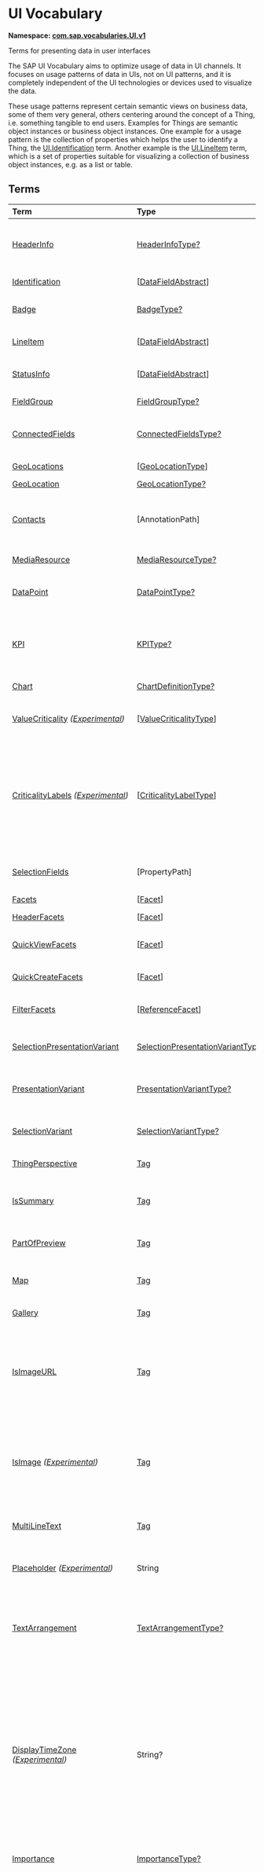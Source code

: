 # UI Vocabulary
**Namespace: [com.sap.vocabularies.UI.v1](UI.xml)**

Terms for presenting data in user interfaces

The SAP UI Vocabulary aims to optimize usage of data in UI channels.
It focuses on usage patterns of data in UIs, not on UI patterns, and it is completely independent of the
UI technologies or devices used to visualize the data.

These usage patterns represent certain semantic views on business data, some of them very general,
others centering around the concept of a Thing, i.e. something tangible to end users.
Examples for Things are semantic object instances or business object instances.
One example for a usage pattern is the collection of properties which helps the user to identify a Thing,
the [UI.Identification](#Identification) term.
Another example is the [UI.LineItem](#LineItem) term, which is a set of properties suitable for visualizing
a collection of business object instances, e.g. as a list or table.


## Terms

Term|Type|Description
:---|:---|:----------
[HeaderInfo](UI.xml#L58)|[HeaderInfoType?](#HeaderInfoType)|<a name="HeaderInfo"></a>Information for the header area of an entity representation. HeaderInfo is mandatory for main entity types of the model
[Identification](UI.xml#L105)|\[[DataFieldAbstract](#DataFieldAbstract)\]|<a name="Identification"></a>Collection of fields identifying the object
[Badge](UI.xml#L110)|[BadgeType?](#BadgeType)|<a name="Badge"></a>Information usually displayed in the form of a business card
[LineItem](UI.xml#L137)|\[[DataFieldAbstract](#DataFieldAbstract)\]|<a name="LineItem"></a>Collection of data fields for representation in a table or list
[StatusInfo](UI.xml#L142)|\[[DataFieldAbstract](#DataFieldAbstract)\]|<a name="StatusInfo"></a>Collection of data fields describing the status of an entity
[FieldGroup](UI.xml#L147)|[FieldGroupType?](#FieldGroupType)|<a name="FieldGroup"></a>Group of fields with an optional label
[ConnectedFields](UI.xml#L161)|[ConnectedFieldsType?](#ConnectedFieldsType)|<a name="ConnectedFields"></a>Group of semantically connected fields with a representation template and an optional label ([Example](UI.xml#L163))
[GeoLocations](UI.xml#L226)|\[[GeoLocationType](#GeoLocationType)\]|<a name="GeoLocations"></a>Collection of geographic locations
[GeoLocation](UI.xml#L230)|[GeoLocationType?](#GeoLocationType)|<a name="GeoLocation"></a>Geographic location
[Contacts](UI.xml#L250)|\[AnnotationPath\]|<a name="Contacts"></a>Collection of contacts<p>Each collection item MUST reference an annotation of a Communication.Contact</p>
[MediaResource](UI.xml#L261)|[MediaResourceType?](#MediaResourceType)|<a name="MediaResource"></a>Properties that describe a media resource
[DataPoint](UI.xml#L315)|[DataPointType?](#DataPointType)|<a name="DataPoint"></a>Visualization of a single point of data, typically a number; may also be textual, e.g. a status value
[KPI](UI.xml#L623)|[KPIType?](#KPIType)|<a name="KPI"></a>A Key Performance Indicator (KPI) bundles a SelectionVariant and a DataPoint, and provides details for progressive disclosure
[Chart](UI.xml#L669)|[ChartDefinitionType?](#ChartDefinitionType)|<a name="Chart"></a>Visualization of multiple data points
[ValueCriticality](UI.xml#L863) *([Experimental](Common.md#Experimental))*|\[[ValueCriticalityType](#ValueCriticalityType)\]|<a name="ValueCriticality"></a>Assign criticalities to primitive values. This information can be used for semantic coloring.
[CriticalityLabels](UI.xml#L876) *([Experimental](Common.md#Experimental))*|\[[CriticalityLabelType](#CriticalityLabelType)\]|<a name="CriticalityLabels"></a>Assign labels to criticalities. This information can be used for semantic coloring. When applied to a property, a label for a criticality must be provided, if more than one value of the annotated property has been assigned to the same criticality. There must be no more than one label per criticality.
[SelectionFields](UI.xml#L897)|\[PropertyPath\]|<a name="SelectionFields"></a>Properties that might be relevant for filtering a collection of entities of this type
[Facets](UI.xml#L905)|\[[Facet](#Facet)\]|<a name="Facets"></a>Collection of facets
[HeaderFacets](UI.xml#L909)|\[[Facet](#Facet)\]|<a name="HeaderFacets"></a>Facets for additional object header information
[QuickViewFacets](UI.xml#L913)|\[[Facet](#Facet)\]|<a name="QuickViewFacets"></a>Facets that may be used for a quick overview of the object
[QuickCreateFacets](UI.xml#L917)|\[[Facet](#Facet)\]|<a name="QuickCreateFacets"></a>Facets that may be used for a (quick) create of the object
[FilterFacets](UI.xml#L921)|\[[ReferenceFacet](#ReferenceFacet)\]|<a name="FilterFacets"></a>Facets that reference UI.FieldGroup annotations to group filterable fields
[SelectionPresentationVariant](UI.xml#L982)|[SelectionPresentationVariantType?](#SelectionPresentationVariantType)|<a name="SelectionPresentationVariant"></a>A SelectionPresentationVariant bundles a Selection Variant and a Presentation Variant
[PresentationVariant](UI.xml#L1006)|[PresentationVariantType?](#PresentationVariantType)|<a name="PresentationVariant"></a>Defines how the result of a queried collection of entities is shaped and how this result is displayed
[SelectionVariant](UI.xml#L1085)|[SelectionVariantType?](#SelectionVariantType)|<a name="SelectionVariant"></a>A SelectionVariant denotes a combination of parameters and filters to query the annotated entity set
[ThingPerspective](UI.xml#L1217)|[Tag](https://github.com/oasis-tcs/odata-vocabularies/blob/master/vocabularies/Org.OData.Core.V1.md#Tag)|<a name="ThingPerspective"></a>The annotated term is a Thing Perspective
[IsSummary](UI.xml#L1220)|[Tag](https://github.com/oasis-tcs/odata-vocabularies/blob/master/vocabularies/Org.OData.Core.V1.md#Tag)|<a name="IsSummary"></a>This Facet and all included Facets are the summary of the thing. At most one Facet of a thing can be tagged with this term
[PartOfPreview](UI.xml#L1224)|[Tag](https://github.com/oasis-tcs/odata-vocabularies/blob/master/vocabularies/Org.OData.Core.V1.md#Tag)|<a name="PartOfPreview"></a>This Facet and all included Facets are part of the Thing preview
[Map](UI.xml#L1228)|[Tag](https://github.com/oasis-tcs/odata-vocabularies/blob/master/vocabularies/Org.OData.Core.V1.md#Tag)|<a name="Map"></a>Target MUST reference a UI.GeoLocation, Communication.Address or a collection of these
[Gallery](UI.xml#L1232)|[Tag](https://github.com/oasis-tcs/odata-vocabularies/blob/master/vocabularies/Org.OData.Core.V1.md#Tag)|<a name="Gallery"></a>Target MUST reference a UI.MediaResource
[IsImageURL](UI.xml#L1237)|[Tag](https://github.com/oasis-tcs/odata-vocabularies/blob/master/vocabularies/Org.OData.Core.V1.md#Tag)|<a name="IsImageURL"></a>Properties and terms annotated with this term MUST contain a valid URL referencing an resource with a MIME type image<p>Can be annotated with:<ul><li>[IsNaturalPerson](Common.md#IsNaturalPerson)</li></ul></p>
[IsImage](UI.xml#L1247) *([Experimental](Common.md#Experimental))*|[Tag](https://github.com/oasis-tcs/odata-vocabularies/blob/master/vocabularies/Org.OData.Core.V1.md#Tag)|<a name="IsImage"></a>Properties annotated with this term MUST be a stream property annotated with a MIME type image<p>Can be annotated with:<ul><li>[IsNaturalPerson](Common.md#IsNaturalPerson)</li></ul></p>
[MultiLineText](UI.xml#L1258)|[Tag](https://github.com/oasis-tcs/odata-vocabularies/blob/master/vocabularies/Org.OData.Core.V1.md#Tag)|<a name="MultiLineText"></a>Properties annotated with this annotation should be rendered as multi-line text (e.g. text area)
[Placeholder](UI.xml#L1263) *([Experimental](Common.md#Experimental))*|String|<a name="Placeholder"></a>A short, human-readable text that gives a hint or an example to help the user with data entry
[TextArrangement](UI.xml#L1269)|[TextArrangementType?](#TextArrangementType)|<a name="TextArrangement"></a>Describes the arrangement of a code or ID value and its text<p>If used for a single property the Common.Text annotation is annotated</p>
[DisplayTimeZone](UI.xml#L1288) *([Experimental](Common.md#Experimental))*|String?|<a name="DisplayTimeZone"></a>Display the annotated timestamp field in this time zone<p>The display time zone is represented as an offset ±hh:mm and can be a path expression. If a path expression is used to reference a field containing the numeric offset, this offset field can in turn be annotated with `Common.Text` pointing to a third field containing a textual description of the display time zone.</p>
[Importance](UI.xml#L1301)|[ImportanceType?](#ImportanceType)|<a name="Importance"></a>Expresses the importance of e.g. a DataField or an annotation
[Hidden](UI.xml#L1316)|[Tag](https://github.com/oasis-tcs/odata-vocabularies/blob/master/vocabularies/Org.OData.Core.V1.md#Tag)|<a name="Hidden"></a>Properties or facets (see UI.Facet) annotated with this term will not be rendered if the annotation evaluates to true.<p>Hidden properties usually carry technical information that is used for application control and is of no direct interest to end users. The annotation value may be an expression to dynamically hide or render the annotated feature. If a navigation property is annotated with `Hidden` true, all subsequent parts are hidden - independent of their own potential `Hidden` annotations.</p>
[CreateHidden](UI.xml#L1324)|[Tag](https://github.com/oasis-tcs/odata-vocabularies/blob/master/vocabularies/Org.OData.Core.V1.md#Tag)|<a name="CreateHidden"></a>EntitySets annotated with this term can control the visibility of the Create operation dynamically<p>The annotation value should be a path to another property from a related entity.</p>
[UpdateHidden](UI.xml#L1329)|[Tag](https://github.com/oasis-tcs/odata-vocabularies/blob/master/vocabularies/Org.OData.Core.V1.md#Tag)|<a name="UpdateHidden"></a>EntitySets annotated with this term can control the visibility of the Edit/Save operation dynamically<p>The annotation value should be a path to another property from the same or a related entity.</p>
[DeleteHidden](UI.xml#L1334)|[Tag](https://github.com/oasis-tcs/odata-vocabularies/blob/master/vocabularies/Org.OData.Core.V1.md#Tag)|<a name="DeleteHidden"></a>EntitySets annotated with this term can control the visibility of the Delete operation dynamically<p>The annotation value should be a path to another property from the same or a related entity.</p>
[HiddenFilter](UI.xml#L1339)|[Tag](https://github.com/oasis-tcs/odata-vocabularies/blob/master/vocabularies/Org.OData.Core.V1.md#Tag)|<a name="HiddenFilter"></a>Properties annotated with this term will not be rendered as filter criteria if the annotation evaluates to true.<p>Properties annotated with `HiddenFilter` are intended as parts of a `$filter` expression that cannot be directly influenced by end users. The properties will be rendered in all other places, e.g. table columns or form fields. This is in contrast to properties annotated with [Hidden](#Hidden) that are not rendered at all. If a navigation property is annotated with `HiddenFilter` true, all subsequent parts are hidden in filter - independent of their own potential `HiddenFilter` annotations.</p>
[DataFieldDefault](UI.xml#L1348)|[DataFieldAbstract?](#DataFieldAbstract)|<a name="DataFieldDefault"></a>Default representation of a property as a datafield, e.g. when the property is added as a table column or form field via personalization<p>Only concrete subtypes of [DataFieldAbstract](#DataFieldAbstract) can be used for a DataFieldDefault. For type [DataField](#DataField) and its subtypes the annotation target SHOULD be the same property that is referenced via a path expression in the `Value` of the datafield.</p>
[Criticality](UI.xml#L1524)|[CriticalityType?](#CriticalityType)|<a name="Criticality"></a>Service-calculated criticality, alternative to UI.CriticalityCalculation
[CriticalityCalculation](UI.xml#L1528)|[CriticalityCalculationType?](#CriticalityCalculationType)|<a name="CriticalityCalculation"></a>Parameters for client-calculated criticality, alternative to UI.Criticality
[Emphasized](UI.xml#L1532) *([Experimental](Common.md#Experimental))*|[Tag](https://github.com/oasis-tcs/odata-vocabularies/blob/master/vocabularies/Org.OData.Core.V1.md#Tag)|<a name="Emphasized"></a>Highlight something that is of special interest<p>The usage of a property or operation should be highlighted as it's of special interest for the end user</p>
[OrderBy](UI.xml#L1538) *([Experimental](Common.md#Experimental))*|PropertyPath?|<a name="OrderBy"></a>Sort by the referenced property instead of by the annotated property<p>Example: annotated property `SizeCode` has string values XS, S, M, L, XL, referenced property SizeOrder has numeric values -2, -1, 0, 1, 2. Numeric ordering by SizeOrder will be more understandable than lexicographic ordering by SizeCode.</p>
[ParameterDefaultValue](UI.xml#L1544) *([Experimental](Common.md#Experimental))*|PrimitiveType?|<a name="ParameterDefaultValue"></a>Define default values for action parameters<p>For unbound actions the default value can either be a constant expression, or a dynamic expression using absolute paths, e.g. singletons or function import results. Whereas for bound actions the bound entity and its properties and associated properties can be used as default values</p>
[RecommendationState](UI.xml#L1551)|[RecommendationStateType?](#RecommendationStateType)|<a name="RecommendationState"></a>Indicates whether a field contains or has a recommended value<p>Intelligent systems can help users by recommending input the user may "prefer".</p>
[RecommendationList](UI.xml#L1581)|[RecommendationListType?](#RecommendationListType)|<a name="RecommendationList"></a>Specifies how to get a list of recommended values for a property or parameter<p>Intelligent systems can help users by recommending input the user may "prefer".</p>
[ExcludeFromNavigationContext](UI.xml#L1613)|[Tag](https://github.com/oasis-tcs/odata-vocabularies/blob/master/vocabularies/Org.OData.Core.V1.md#Tag)|<a name="ExcludeFromNavigationContext"></a>The contents of this property must not be propagated to the app-to-app navigation context

## <a name="HeaderInfoType"></a>[HeaderInfoType](UI.xml#L62)


Property|Type|Description
:-------|:---|:----------
[TypeName](UI.xml#L63)|String|Name of the main entity type
[TypeNamePlural](UI.xml#L67)|String|Plural form of the name of the main entity type
[Title](UI.xml#L71)|[DataFieldAbstract?](#DataFieldAbstract)|Title, e.g. for overview pages<p>This can be a [DataField](#DataField) and any of its children, or a [DataFieldForAnnotation](#DataFieldForAnnotation) targeting [ConnectedFields](#ConnectedFields).</p>
[Description](UI.xml#L81)|[DataFieldAbstract?](#DataFieldAbstract)|Description, e.g. for overview pages<p>This can be a [DataField](#DataField) and any of its children, or a [DataFieldForAnnotation](#DataFieldForAnnotation) targeting [ConnectedFields](#ConnectedFields).</p>
[ImageUrl](UI.xml#L91)|URL?|Image URL for an instance of the entity type. If the property ImageUrl has a valid value, it can be used for the visualization of the instance. If it is not available or not valid the property TypeImageUrl can be used instead.
[TypeImageUrl](UI.xml#L95)|URL?|Image URL for the entity type
[Initials](UI.xml#L99) *([Experimental](Common.md#Experimental))*|String?|Latin letters to be used in case no ImageUrl or TypeImageUrl is present

## <a name="BadgeType"></a>[BadgeType](UI.xml#L114)


Property|Type|Description
:-------|:---|:----------
[HeadLine](UI.xml#L115)|[DataField](#DataField)|Headline
[Title](UI.xml#L118)|[DataField](#DataField)|Title
[ImageUrl](UI.xml#L121)|URL?|Image URL for an instance of the entity type. If the property ImageUrl has a valid value, it can be used for the visualization of the instance. If it is not available or not valid the property TypeImageUrl can be used instead.
[TypeImageUrl](UI.xml#L125)|URL?|Image URL for the entity type
[MainInfo](UI.xml#L129)|[DataField?](#DataField)|Main information on the business card
[SecondaryInfo](UI.xml#L132)|[DataField?](#DataField)|Additional information on the business card

## <a name="FieldGroupType"></a>[FieldGroupType](UI.xml#L151)


Property|Type|Description
:-------|:---|:----------
[Label](UI.xml#L152)|String?|Label for the field group
[Data](UI.xml#L156)|\[[DataFieldAbstract](#DataFieldAbstract)\]|Collection of data fields

## <a name="ConnectedFieldsType"></a>[ConnectedFieldsType](UI.xml#L188)
Group of semantically connected fields with a representation template and an optional label

Property|Type|Description
:-------|:---|:----------
[Label](UI.xml#L190)|String?|Label for the connected fields
[Template](UI.xml#L194)|String|Template for representing the connected fields<p>Template variables are identifiers enclosed in curly braces, e.g. `{MaterialName} - {MaterialClassName}`. The `Data` collection assigns values to the template variables.</p>
[Data](UI.xml#L199)|[Dictionary](https://github.com/oasis-tcs/odata-vocabularies/blob/master/vocabularies/Org.OData.Core.V1.md#Dictionary)|Dictionary of template variables<p>Each template variable used in `Template` must be assigned a value here. The value must be of type [DataFieldAbstract](#DataFieldAbstract)</p>

## <a name="GeoLocationType"></a>[GeoLocationType](UI.xml#L234)
Properties that define a geographic location

Property|Type|Description
:-------|:---|:----------
[Latitude](UI.xml#L236)|Double?|Geographic latitude
[Longitude](UI.xml#L239)|Double?|Geographic longitude
[Location](UI.xml#L242)|GeographyPoint?|A point in a round-earth coordinate system
[Address](UI.xml#L245)|[AddressType?](Communication.md#AddressType)|vCard-style address

## <a name="MediaResourceType"></a>[MediaResourceType](UI.xml#L265)


Property|Type|Description
:-------|:---|:----------
[Url](UI.xml#L266)|URL|URL of media resource
[ContentType](UI.xml#L270)|MediaType?|Content type, such as application/pdf, video/x-flv, image/jpeg
[ByteSize](UI.xml#L274)|Int64?|Resource size in bytes
[ChangedAt](UI.xml#L277)|DateTimeOffset?|Date of last change
[Thumbnail](UI.xml#L280)|[ImageType?](#ImageType)|Thumbnail image
[Title](UI.xml#L283)|[DataField](#DataField)|Resource title
[Description](UI.xml#L286)|[DataField?](#DataField)|Resource description

## <a name="ImageType"></a>[ImageType](UI.xml#L290)


Property|Type|Description
:-------|:---|:----------
[Url](UI.xml#L291)|URL|URL of image
[Width](UI.xml#L295)|String?|Width of image
[Height](UI.xml#L298)|String?|Height of image

## <a name="DataPointType"></a>[DataPointType](UI.xml#L319)


Property|Type|Description
:-------|:---|:----------
[Title](UI.xml#L320)|String?|Title of the data point
[Description](UI.xml#L324)|String?|Short description
[LongDescription](UI.xml#L328)|String?|Full description
[Value](UI.xml#L332)|PrimitiveType|Numeric value<p>The value is typically provided via a `Path` construct. The path MUST lead to a direct property of the same entity type or a property of a complex property (recursively) of that entity type, navigation segments are not allowed.<br/>It could be annotated with either `UoM.ISOCurrency` or `UoM.Unit`. Percentage values are annotated with `UoM.Unit = '%'`. A renderer should take an optional [Common.Text](Common.md#Text) annotation into consideration.</p>
[TargetValue](UI.xml#L344)|PrimitiveType?|Target value
[ForecastValue](UI.xml#L347)|PrimitiveType?|Forecast value
[MinimumValue](UI.xml#L350)|Decimal?|Minimum value (for output rendering)
[MaximumValue](UI.xml#L353)|Decimal?|Maximum value (for output rendering)
[ValueFormat](UI.xml#L356)|[NumberFormat?](#NumberFormat)|Number format
[Visualization](UI.xml#L359)|[VisualizationType?](#VisualizationType)|Preferred visualization
[SampleSize](UI.xml#L362)|PrimitiveType?|Sample size used for the determination of the data point; should contain just integer value as Edm.Byte, Edm.SByte, Edm.Intxx, and Edm.Decimal with scale 0.
[ReferencePeriod](UI.xml#L369)|[ReferencePeriod?](#ReferencePeriod)|Reference period
[Criticality](UI.xml#L372)|[CriticalityType?](#CriticalityType)|Service-calculated criticality, alternative to CriticalityCalculation
[CriticalityLabels](UI.xml#L375)|AnnotationPath?|Custom labels for the criticality legend. Annotation path MUST end in UI.CriticalityLabels
[CriticalityRepresentation](UI.xml#L383) *([Experimental](Common.md#Experimental))*|[CriticalityRepresentationType?](#CriticalityRepresentationType)|Decides if criticality is visualized in addition by means of an icon
[CriticalityCalculation](UI.xml#L387)|[CriticalityCalculationType?](#CriticalityCalculationType)|Parameters for client-calculated criticality, alternative to Criticality
[Trend](UI.xml#L390)|[TrendType?](#TrendType)|Service-calculated trend, alternative to TrendCalculation
[TrendCalculation](UI.xml#L393)|[TrendCalculationType?](#TrendCalculationType)|Parameters for client-calculated trend, alternative to Trend
[Responsible](UI.xml#L396)|[ContactType?](Communication.md#ContactType)|Contact person

## <a name="NumberFormat"></a>[NumberFormat](UI.xml#L401)
Describes how to visualise a number

Property|Type|Description
:-------|:---|:----------
[ScaleFactor](UI.xml#L403)|Decimal?|Display value in *ScaleFactor* units, e.g. 1000 for k (kilo), 1e6 for M (Mega)
[NumberOfFractionalDigits](UI.xml#L406)|Byte?|Number of fractional digits of the scaled value to be visualized

## <a name="VisualizationType"></a>[VisualizationType](UI.xml#L411)


Member|Value|Description
:-----|----:|:----------
[Number](UI.xml#L412)|0|Visualize as a number
[BulletChart](UI.xml#L415)|1|Visualize as bullet chart - requires TargetValue
[Progress](UI.xml#L418)|2|Visualize as progress indicator - requires TargetValue
[Rating](UI.xml#L421)|3|Visualize as partially or completely filled stars/hearts/... - requires TargetValue
[Donut](UI.xml#L424)|4|Visualize as donut, optionally with missing segment - requires TargetValue
[DeltaBulletChart](UI.xml#L427)|5|Visualize as delta bullet chart - requires TargetValue

## <a name="ReferencePeriod"></a>[ReferencePeriod](UI.xml#L432)
Reference period

Property|Type|Description
:-------|:---|:----------
[Description](UI.xml#L434)|String?|Short description of the reference period
[Start](UI.xml#L438)|DateTimeOffset?|Start of the reference period
[End](UI.xml#L441)|DateTimeOffset?|End of the reference period

## <a name="CriticalityType"></a>[CriticalityType](UI.xml#L446)
Criticality of a value or status, represented e.g. via semantic colors (https://experience.sap.com/fiori-design-web/foundation/colors/#semantic-colors)

Member|Value|Description
:-----|----:|:----------
[VeryNegative](UI.xml#L448) *([Experimental](Common.md#Experimental))*|-1|Very negative / dark-red status - risk - out of stock - late
[Neutral](UI.xml#L452)|0|Neutral / grey status - inactive - open - in progress
[Negative](UI.xml#L455)|1|Negative / red status - attention - overload - alert
[Critical](UI.xml#L458)|2|Critical / orange status - warning
[Positive](UI.xml#L461)|3|Positive / green status - completed - available - on track - acceptable
[VeryPositive](UI.xml#L464) *([Experimental](Common.md#Experimental))*|4|Very positive - above max stock - excess
[Information](UI.xml#L468) *([Experimental](Common.md#Experimental))*|5|Information - noticable - informative

## <a name="CriticalityCalculationType"></a>[CriticalityCalculationType](UI.xml#L474): [CriticalityThresholdsType](#CriticalityThresholdsType)
Describes how to calculate the criticality of a value depending on the improvement direction


The calculation is done by comparing a value to the threshold values relevant for the specified improvement direction.

The value to be compared is
  - Value - if ReferenceValue is not specified
  - Value sub ReferenceValue – if ReferenceValue is specified and IsRelativeDifference is not specified or specified as false
  - (Value sub ReferenceValue) divBy ReferenceValue – if ReferenceValue is specified and IsRelativeDifference is specified as true

For improvement direction `Target`, the criticality is calculated using both low and high threshold values. It will be
  - Positive if the value is greater than or equal to AcceptanceRangeLowValue and lower than or equal to AcceptanceRangeHighValue
  - Neutral if the value is greater than or equal to ToleranceRangeLowValue and lower than AcceptanceRangeLowValue OR greater than AcceptanceRangeHighValue and lower than or equal to ToleranceRangeHighValue
  - Critical if the value is greater than or equal to DeviationRangeLowValue and lower than ToleranceRangeLowValue OR greater than ToleranceRangeHighValue  and lower than or equal to DeviationRangeHighValue
  - Negative if the value is lower than DeviationRangeLowValue or greater than DeviationRangeHighValue

For improvement direction `Minimize`, the criticality is calculated using the high threshold values. It is
  - Positive if the value is lower than or equal to AcceptanceRangeHighValue
  - Neutral if the value is  greater than AcceptanceRangeHighValue and lower than or equal to ToleranceRangeHighValue
  - Critical if the value is greater than ToleranceRangeHighValue and lower than or equal to DeviationRangeHighValue
  - Negative if the value is greater than DeviationRangeHighValue

For improvement direction `Maximize`, the criticality is calculated using the low threshold values. It is
  - Positive if the value is greater than or equal to AcceptanceRangeLowValue
  - Neutral if the value is less than AcceptanceRangeLowValue and greater than or equal to ToleranceRangeLowValue
  - Critical if the value is lower than ToleranceRangeLowValue and greater than or equal to DeviationRangeLowValue
  - Negative if the value is lower than DeviationRangeLowValue

Thresholds are optional. For unassigned values, defaults are determined in this order:
  - For DeviationRange, an omitted LowValue translates into the smallest possible number (-INF), an omitted HighValue translates into the largest possible number (+INF)
  - For ToleranceRange, an omitted LowValue will be initialized with DeviationRangeLowValue, an omitted HighValue will be initialized with DeviationRangeHighValue
  - For AcceptanceRange, an omitted LowValue will be initialized with ToleranceRangeLowValue, an omitted HighValue will be initialized with ToleranceRangeHighValue
          

Property|Type|Description
:-------|:---|:----------
[*AcceptanceRangeLowValue*](UI.xml#L529)|PrimitiveType?|Lowest value that is considered positive
[*AcceptanceRangeHighValue*](UI.xml#L532)|PrimitiveType?|Highest value that is considered positive
[*ToleranceRangeLowValue*](UI.xml#L535)|PrimitiveType?|Lowest value that is considered neutral
[*ToleranceRangeHighValue*](UI.xml#L538)|PrimitiveType?|Highest value that is considered neutral
[*DeviationRangeLowValue*](UI.xml#L541)|PrimitiveType?|Lowest value that is considered critical
[*DeviationRangeHighValue*](UI.xml#L544)|PrimitiveType?|Highest value that is considered critical
[ReferenceValue](UI.xml#L509) *([Experimental](Common.md#Experimental))*|PrimitiveType?|Reference value for the calculation, e.g. number of sales for the last year
[IsRelativeDifference](UI.xml#L513) *([Experimental](Common.md#Experimental))*|Boolean|Calculate with a relative difference
[ImprovementDirection](UI.xml#L517)|[ImprovementDirectionType](#ImprovementDirectionType)|Describes in which direction the value improves
[ConstantThresholds](UI.xml#L520) *([Experimental](Common.md#Experimental))*|\[[LevelThresholdsType](#LevelThresholdsType)\]|List of thresholds depending on the aggregation level as a set of constant values<p>Constant thresholds shall only be used in order to refine constant values given for the data point overall (aggregation level with empty collection of property paths), but not if the thresholds are based on other measure elements.</p>

## <a name="CriticalityThresholdsType"></a>[CriticalityThresholdsType](UI.xml#L527)
Thresholds for calculating the criticality of a value

**Derived Types:**
- [CriticalityCalculationType](#CriticalityCalculationType)
- [LevelThresholdsType](#LevelThresholdsType)

Property|Type|Description
:-------|:---|:----------
[AcceptanceRangeLowValue](UI.xml#L529)|PrimitiveType?|Lowest value that is considered positive
[AcceptanceRangeHighValue](UI.xml#L532)|PrimitiveType?|Highest value that is considered positive
[ToleranceRangeLowValue](UI.xml#L535)|PrimitiveType?|Lowest value that is considered neutral
[ToleranceRangeHighValue](UI.xml#L538)|PrimitiveType?|Highest value that is considered neutral
[DeviationRangeLowValue](UI.xml#L541)|PrimitiveType?|Lowest value that is considered critical
[DeviationRangeHighValue](UI.xml#L544)|PrimitiveType?|Highest value that is considered critical

## <a name="ImprovementDirectionType"></a>[ImprovementDirectionType](UI.xml#L549)
Describes which direction of a value change is seen as an improvement

Member|Value|Description
:-----|----:|:----------
[Minimize](UI.xml#L551)|1|Lower is better
[Target](UI.xml#L554)|2|Closer to the target is better
[Maximize](UI.xml#L557)|3|Higher is better

## <a name="LevelThresholdsType"></a>[LevelThresholdsType](UI.xml#L562): [CriticalityThresholdsType](#CriticalityThresholdsType) *([Experimental](Common.md#Experimental))*
Thresholds for an aggregation level

Property|Type|Description
:-------|:---|:----------
[*AcceptanceRangeLowValue*](UI.xml#L529)|PrimitiveType?|Lowest value that is considered positive
[*AcceptanceRangeHighValue*](UI.xml#L532)|PrimitiveType?|Highest value that is considered positive
[*ToleranceRangeLowValue*](UI.xml#L535)|PrimitiveType?|Lowest value that is considered neutral
[*ToleranceRangeHighValue*](UI.xml#L538)|PrimitiveType?|Highest value that is considered neutral
[*DeviationRangeLowValue*](UI.xml#L541)|PrimitiveType?|Lowest value that is considered critical
[*DeviationRangeHighValue*](UI.xml#L544)|PrimitiveType?|Highest value that is considered critical
[AggregationLevel](UI.xml#L565)|\[PropertyPath\]|An unordered tuple of dimensions, i.e. properties which are intended to be used for grouping in aggregating requests. In analytical UIs, e.g. an analytical chart, the aggregation level typically corresponds to the visible dimensions.

## <a name="TrendType"></a>[TrendType](UI.xml#L570)
The trend of a value

Member|Value|Description
:-----|----:|:----------
[StrongUp](UI.xml#L572)|1|Value grows strongly
[Up](UI.xml#L575)|2|Value grows
[Sideways](UI.xml#L578)|3|Value does not significantly grow or shrink
[Down](UI.xml#L581)|4|Value shrinks
[StrongDown](UI.xml#L584)|5|Value shrinks strongly

## <a name="TrendCalculationType"></a>[TrendCalculationType](UI.xml#L589)
Describes how to calculate the trend of a value


By default, the calculation is done by comparing the difference between Value and ReferenceValue to the threshold values.
If IsRelativeDifference is set, the difference of Value and ReferenceValue is divided by ReferenceValue and the relative difference is compared.

The trend is
  - StrongUp if the difference is greater than or equal to StrongUpDifference
  - Up if the difference is less than StrongUpDifference and greater than or equal to UpDifference
  - Sideways if the difference  is less than UpDifference and greater than DownDifference
  - Down if the difference is greater than StrongDownDifference and lower than or equal to DownDifference
  - StrongDown if the difference is lower than or equal to StrongDownDifference

Property|Type|Description
:-------|:---|:----------
[ReferenceValue](UI.xml#L603)|PrimitiveType|Reference value for the calculation, e.g. number of sales for the last year
[IsRelativeDifference](UI.xml#L606)|Boolean|Calculate with a relative difference
[UpDifference](UI.xml#L609)|Decimal|Threshold for Up
[StrongUpDifference](UI.xml#L612)|Decimal|Threshold for StrongUp
[DownDifference](UI.xml#L615)|Decimal|Threshold for Down
[StrongDownDifference](UI.xml#L618)|Decimal|Threshold for StrongDown

## <a name="KPIType"></a>[KPIType](UI.xml#L629)


Property|Type|Description
:-------|:---|:----------
[ID](UI.xml#L630)|String?|Optional identifier to reference this instance from an external context
[ShortDescription](UI.xml#L635) *([Experimental](Common.md#Experimental))*|String?|Very short description
[SelectionVariant](UI.xml#L640)|[SelectionVariantType](#SelectionVariantType)|Selection variant, either specified inline or referencing another annotation via Path
[DataPoint](UI.xml#L643)|[DataPointType](#DataPointType)|Data point, either specified inline or referencing another annotation via Path
[AdditionalDataPoints](UI.xml#L646)|\[[DataPointType](#DataPointType)\]|Additional data points, either specified inline or referencing another annotation via Path<p>Additional data points are typically related to the main data point and provide complementing information or could be used for comparisons</p>
[Detail](UI.xml#L650)|[KPIDetailType?](#KPIDetailType)|Contains information about KPI details, especially drill-down presentations

## <a name="KPIDetailType"></a>[KPIDetailType](UI.xml#L654)


Property|Type|Description
:-------|:---|:----------
[DefaultPresentationVariant](UI.xml#L655)|[PresentationVariantType?](#PresentationVariantType)|Presentation variant, either specified inline or referencing another annotation via Path
[AlternativePresentationVariants](UI.xml#L658)|\[[PresentationVariantType](#PresentationVariantType)\]|A list of alternative presentation variants, either specified inline or referencing another annotation via Path
[SemanticObject](UI.xml#L661)|String?|Name of the Semantic Object. If not specified, use Semantic Object annotated at the property referenced in KPI/DataPoint/Value
[Action](UI.xml#L664)|String?|Name of the Action on the Semantic Object. If not specified, let user choose which of the available actions to trigger.

## <a name="ChartDefinitionType"></a>[ChartDefinitionType](UI.xml#L673)


Property|Type|Description
:-------|:---|:----------
[Title](UI.xml#L674)|String?|Title of the chart
[Description](UI.xml#L678)|String?|Short description
[ChartType](UI.xml#L682)|[ChartType](#ChartType)|Chart type
[AxisScaling](UI.xml#L685)|[ChartAxisScalingType?](#ChartAxisScalingType)|Describes the scale of the chart value axes
[Measures](UI.xml#L688)|\[PropertyPath\]|Measures of the chart, e.g. size and color in a bubble chart
[MeasureAttributes](UI.xml#L691)|\[[ChartMeasureAttributeType](#ChartMeasureAttributeType)\]|Describes Attributes for Measures. All Measures used in this collection must also be part of the Measures Property.
[Dimensions](UI.xml#L696)|\[PropertyPath\]|Dimensions of the chart, e.g. x- and y-axis of a bubble chart
[DimensionAttributes](UI.xml#L699)|\[[ChartDimensionAttributeType](#ChartDimensionAttributeType)\]|Describes Attributes for Dimensions. All Dimensions used in this collection must also be part of the Dimensions Property.
[Actions](UI.xml#L704)|\[[DataFieldForActionAbstract](#DataFieldForActionAbstract)\]|Available actions

## <a name="ChartType"></a>[ChartType](UI.xml#L709)


Member|Value|Description
:-----|----:|:----------
[Column](UI.xml#L710)|0|
[ColumnStacked](UI.xml#L711)|1|
[ColumnDual](UI.xml#L712)|2|
[ColumnStackedDual](UI.xml#L713)|3|
[ColumnStacked100](UI.xml#L714)|4|
[ColumnStackedDual100](UI.xml#L715)|5|
[Bar](UI.xml#L716)|6|
[BarStacked](UI.xml#L717)|7|
[BarDual](UI.xml#L718)|8|
[BarStackedDual](UI.xml#L719)|9|
[BarStacked100](UI.xml#L720)|10|
[BarStackedDual100](UI.xml#L721)|11|
[Area](UI.xml#L722)|12|
[AreaStacked](UI.xml#L723)|13|
[AreaStacked100](UI.xml#L724)|14|
[HorizontalArea](UI.xml#L725)|15|
[HorizontalAreaStacked](UI.xml#L726)|16|
[HorizontalAreaStacked100](UI.xml#L727)|17|
[Line](UI.xml#L728)|18|
[LineDual](UI.xml#L729)|19|
[Combination](UI.xml#L730)|20|
[CombinationStacked](UI.xml#L731)|21|
[CombinationDual](UI.xml#L732)|22|
[CombinationStackedDual](UI.xml#L733)|23|
[HorizontalCombinationStacked](UI.xml#L734)|24|
[Pie](UI.xml#L735)|25|
[Donut](UI.xml#L736)|26|
[Scatter](UI.xml#L737)|27|
[Bubble](UI.xml#L738)|28|
[Radar](UI.xml#L739)|29|
[HeatMap](UI.xml#L740)|30|
[TreeMap](UI.xml#L741)|31|
[Waterfall](UI.xml#L742)|32|
[Bullet](UI.xml#L743)|33|
[VerticalBullet](UI.xml#L744)|34|
[HorizontalWaterfall](UI.xml#L745)|35|
[HorizontalCombinationDual](UI.xml#L746)|36|
[HorizontalCombinationStackedDual](UI.xml#L747)|37|
[Donut100](UI.xml#L748) *([Experimental](Common.md#Experimental))*|38|

## <a name="ChartAxisScalingType"></a>[ChartAxisScalingType](UI.xml#L754)


Property|Type|Description
:-------|:---|:----------
[ScaleBehavior](UI.xml#L755)|[ChartAxisScaleBehaviorType](#ChartAxisScaleBehaviorType)|Scale is fixed or adapts automatically to rendered values
[AutoScaleBehavior](UI.xml#L758)|[ChartAxisAutoScaleBehaviorType?](#ChartAxisAutoScaleBehaviorType)|Settings for automatic scaling
[FixedScaleMultipleStackedMeasuresBoundaryValues](UI.xml#L761)|[FixedScaleMultipleStackedMeasuresBoundaryValuesType?](#FixedScaleMultipleStackedMeasuresBoundaryValuesType)|Boundary values for fixed scaling of a stacking chart type with multiple measures

## <a name="ChartAxisScaleBehaviorType"></a>[ChartAxisScaleBehaviorType](UI.xml#L766)


Member|Value|Description
:-----|----:|:----------
[AutoScale](UI.xml#L767)|0|Value axes scale automatically
[FixedScale](UI.xml#L770)|1|Fixed minimum and maximum values are applied, which are derived from the @UI.MeasureAttributes.DataPoint/MinimumValue and .../MaximumValue annotation by default. For stacking chart types with multiple measures, they are taken from ChartAxisScalingType/FixedScaleMultipleStackedMeasuresBoundaryValues.

## <a name="ChartAxisAutoScaleBehaviorType"></a>[ChartAxisAutoScaleBehaviorType](UI.xml#L779)


Property|Type|Description
:-------|:---|:----------
[ZeroAlwaysVisible](UI.xml#L780)|Boolean|Forces the value axis to always display the zero value
[DataScope](UI.xml#L783)|[ChartAxisAutoScaleDataScopeType](#ChartAxisAutoScaleDataScopeType)|Determines the automatic scaling

## <a name="ChartAxisAutoScaleDataScopeType"></a>[ChartAxisAutoScaleDataScopeType](UI.xml#L788)


Member|Value|Description
:-----|----:|:----------
[DataSet](UI.xml#L789)|0|Minimum and maximum axes values are determined from the entire data set
[VisibleData](UI.xml#L792)|1|Minimum and maximum axes values are determined from the currently visible data. Scrolling will change the scale.

## <a name="FixedScaleMultipleStackedMeasuresBoundaryValuesType"></a>[FixedScaleMultipleStackedMeasuresBoundaryValuesType](UI.xml#L797)


Property|Type|Description
:-------|:---|:----------
[MinimumValue](UI.xml#L798)|Decimal|Minimum value on value axes
[MaximumValue](UI.xml#L801)|Decimal|Maximum value on value axes

## <a name="ChartDimensionAttributeType"></a>[ChartDimensionAttributeType](UI.xml#L806)


Property|Type|Description
:-------|:---|:----------
[Dimension](UI.xml#L807)|PropertyPath?|
[Role](UI.xml#L808)|[ChartDimensionRoleType?](#ChartDimensionRoleType)|
[HierarchyLevel](UI.xml#L809) *([Experimental](Common.md#Experimental))*|Int32?|For a dimension with a hierarchy, members are selected from this level. The root node of the hierarchy is at level 0.
[ValuesForSequentialColorLevels](UI.xml#L813) *([Experimental](Common.md#Experimental))*|\[String\]|All values in this collection should be assigned to levels of the same color.
[EmphasizedValues](UI.xml#L817) *([Experimental](Common.md#Experimental))*|\[String\]|All values in this collection should be emphasized.
[EmphasisLabels](UI.xml#L821) *([Experimental](Common.md#Experimental))*|[EmphasisLabelType?](#EmphasisLabelType)|Assign a label to values with an emphasized representation. This is required, if more than one emphasized value has been specified.

## <a name="ChartMeasureAttributeType"></a>[ChartMeasureAttributeType](UI.xml#L827)


Property|Type|Description
:-------|:---|:----------
[Measure](UI.xml#L828)|PropertyPath?|
[Role](UI.xml#L829)|[ChartMeasureRoleType?](#ChartMeasureRoleType)|
[DataPoint](UI.xml#L830)|AnnotationPath?|Annotation path MUST end in @UI.DataPoint and the data point's Value MUST be the same property as in Measure
[UseSequentialColorLevels](UI.xml#L838) *([Experimental](Common.md#Experimental))*|Boolean|All measures for which this setting is true should be assigned to levels of the same color.

## <a name="ChartDimensionRoleType"></a>[ChartDimensionRoleType](UI.xml#L844)


Member|Value|Description
:-----|----:|:----------
[Category](UI.xml#L845)|0|
[Series](UI.xml#L846)|1|
[Category2](UI.xml#L847)|2|

## <a name="ChartMeasureRoleType"></a>[ChartMeasureRoleType](UI.xml#L850)


Member|Value|Description
:-----|----:|:----------
[Axis1](UI.xml#L851)|0|
[Axis2](UI.xml#L852)|1|
[Axis3](UI.xml#L853)|2|

## <a name="EmphasisLabelType"></a>[EmphasisLabelType](UI.xml#L856) *([Experimental](Common.md#Experimental))*
Assigns a label to the set of emphasized values and optionally also for non-emphasized values. This information can be used for semantic coloring.

Property|Type|Description
:-------|:---|:----------
[EmphasizedValuesLabel](UI.xml#L859)|String|
[NonEmphasizedValuesLabel](UI.xml#L860)|String?|

## <a name="ValueCriticalityType"></a>[ValueCriticalityType](UI.xml#L867) *([Experimental](Common.md#Experimental))*
Assigns a fixed criticality to a primitive value. This information can be used for semantic coloring.

Property|Type|Description
:-------|:---|:----------
[Value](UI.xml#L870)|PrimitiveType?|MUST be a fixed value of primitive type
[Criticality](UI.xml#L873)|[CriticalityType?](#CriticalityType)|

## <a name="CriticalityLabelType"></a>[CriticalityLabelType](UI.xml#L887) *([Experimental](Common.md#Experimental))*
Assigns a label to a criticality. This information can be used for semantic coloring.

Property|Type|Description
:-------|:---|:----------
[Criticality](UI.xml#L890)|[CriticalityType](#CriticalityType)|
[Label](UI.xml#L891)|String|Criticality label

## <a name="Facet"></a>[*Facet*](UI.xml#L925)
Abstract base type for facets

**Derived Types:**
- [CollectionFacet](#CollectionFacet)
- [ReferenceFacet](#ReferenceFacet)
- [ReferenceURLFacet](#ReferenceURLFacet)

Property|Type|Description
:-------|:---|:----------
[Label](UI.xml#L927)|String?|Facet label
[ID](UI.xml#L931)|String?|Unique identifier of a facet. ID should be stable, as long as the perceived semantics of the facet is unchanged.

## <a name="CollectionFacet"></a>[CollectionFacet](UI.xml#L935): [Facet](#Facet)
Collection of facets

Property|Type|Description
:-------|:---|:----------
[*Label*](UI.xml#L927)|String?|Facet label
[*ID*](UI.xml#L931)|String?|Unique identifier of a facet. ID should be stable, as long as the perceived semantics of the facet is unchanged.
[Facets](UI.xml#L937)|\[[Facet](#Facet)\]|Nested facets. An empty collection may be used as a placeholder for content added via extension points.

## <a name="ReferenceFacet"></a>[ReferenceFacet](UI.xml#L941): [Facet](#Facet)
Facet that refers to a thing perspective, e.g. LineItem

Property|Type|Description
:-------|:---|:----------
[*Label*](UI.xml#L927)|String?|Facet label
[*ID*](UI.xml#L931)|String?|Unique identifier of a facet. ID should be stable, as long as the perceived semantics of the facet is unchanged.
[Target](UI.xml#L943)|AnnotationPath|Referenced information: Communication.Contact, Communication.Address, or a term that is tagged with UI.ThingPerspective, e.g. UI.StatusInfo, UI.LineItem, UI.Identification, UI.FieldGroup, UI.Badge

## <a name="ReferenceURLFacet"></a>[ReferenceURLFacet](UI.xml#L969): [Facet](#Facet)
Facet that refers to a URL

Property|Type|Description
:-------|:---|:----------
[*Label*](UI.xml#L927)|String?|Facet label
[*ID*](UI.xml#L931)|String?|Unique identifier of a facet. ID should be stable, as long as the perceived semantics of the facet is unchanged.
[Url](UI.xml#L971)|URL|URL of referenced information
[UrlContentType](UI.xml#L975)|MediaType?|Media type of referenced information

## <a name="SelectionPresentationVariantType"></a>[SelectionPresentationVariantType](UI.xml#L988)


Property|Type|Description
:-------|:---|:----------
[ID](UI.xml#L989)|String?|Optional identifier to reference this variant from an external context
[Text](UI.xml#L994)|String?|Name of the bundling variant
[SelectionVariant](UI.xml#L998)|[SelectionVariantType](#SelectionVariantType)|Selection variant, either specified inline or referencing another annotation via Path
[PresentationVariant](UI.xml#L1001)|[PresentationVariantType](#PresentationVariantType)|Presentation variant, either specified inline or referencing another annotation via Path

## <a name="PresentationVariantType"></a>[PresentationVariantType](UI.xml#L1012)


Property|Type|Description
:-------|:---|:----------
[ID](UI.xml#L1013)|String?|Optional identifier to reference this variant from an external context
[Text](UI.xml#L1016)|String?|Name of the presentation variant
[MaxItems](UI.xml#L1020)|Int32?|Maximum number of items that should be included in the result
[SortOrder](UI.xml#L1023)|\[[SortOrderType](Common.md#SortOrderType)\]|Collection can be provided inline or as a reference to a Common.SortOrder annotation via Path
[GroupBy](UI.xml#L1026)|\[PropertyPath\]|Sequence of groupable properties p1, p2, ... defining how the result is composed of instances representing groups, one for each combination of value properties in the queried collection. The sequence specifies a certain level of aggregation for the queried collection, and every group instance will provide aggregated values for properties that are aggregatable. Moreover, the series of sub-sequences (p1), (p1, p2), ... forms a leveled hierarchy, which may become relevant in combination with `InitialExpansionLevel`.
[TotalBy](UI.xml#L1035)|\[PropertyPath\]|Sub-sequence q1, q2, ... of properties p1, p2, ... specified in GroupBy. With this, additional levels of aggregation are requested in addition to the most granular level defined by GroupBy: Every element in the series of sub-sequences (q1), (q1, q2), ... introduces an additional aggregation level included in the result.
[Total](UI.xml#L1042)|\[PropertyPath\]|Aggregatable properties for which aggregated values should be provided for the additional aggregation levels specified in TotalBy.
[IncludeGrandTotal](UI.xml#L1047)|Boolean|Result should include a grand total for the properties specified in Total
[InitialExpansionLevel](UI.xml#L1050)|Int32|Level up to which the hierarchy defined for the queried collection should be expanded initially. The hierarchy may be implicitly imposed by the sequence of the GroupBy, or by an explicit hierarchy annotation.
[Visualizations](UI.xml#L1056)|\[AnnotationPath\]|Lists available visualization types. Currently supported types are `UI.LineItem`, `UI.Chart`, and `UI.DataPoint`. For each type, no more than a single annotation is meaningful. Multiple instances of the same visualization type shall be modeled with different presentation variants. A reference to `UI.Lineitem` should always be part of the collection (least common denominator for renderers). The first entry of the collection is the default visualization.
[RequestAtLeast](UI.xml#L1073)|\[PropertyPath\]|Properties that should always be included in the result of the queried collection
[SelectionFields](UI.xml#L1076) *([Experimental](Common.md#Experimental))*|\[PropertyPath\]|Properties that should be presented for filtering a collection of entities. Can be provided inline or as a reference to a `UI.SelectionFields` annotation via Path.

## <a name="SelectionVariantType"></a>[SelectionVariantType](UI.xml#L1090)


Property|Type|Description
:-------|:---|:----------
[ID](UI.xml#L1091)|String?|May contain identifier to reference this instance from an external context
[Text](UI.xml#L1096)|String?|Name of the selection variant
[Parameters](UI.xml#L1100)|\[[ParameterAbstract](#ParameterAbstract)\]|Parameters of the selection variant
[FilterExpression](UI.xml#L1103)|String?|Filter string for query part of URL, without `$filter=`
[SelectOptions](UI.xml#L1108)|\[[SelectOptionType](#SelectOptionType)\]|ABAP Select Options Pattern

## <a name="ParameterAbstract"></a>[*ParameterAbstract*](UI.xml#L1115)
Key property of a parameter entity type

**Derived Types:**
- [Parameter](#Parameter)
- [IntervalParameter](#IntervalParameter)

## <a name="Parameter"></a>[Parameter](UI.xml#L1118): [ParameterAbstract](#ParameterAbstract)
Single-valued parameter

Property|Type|Description
:-------|:---|:----------
[PropertyName](UI.xml#L1120)|PropertyPath|Path to a key property of a parameter entity type
[PropertyValue](UI.xml#L1123)|PrimitiveType|Value for the key property

## <a name="IntervalParameter"></a>[IntervalParameter](UI.xml#L1127): [ParameterAbstract](#ParameterAbstract)
Interval parameter formed with a 'from' and a 'to' property

Property|Type|Description
:-------|:---|:----------
[PropertyNameFrom](UI.xml#L1129)|PropertyPath|Path to the 'from' property of a parameter entity type
[PropertyValueFrom](UI.xml#L1132)|PrimitiveType|Value for the 'from' property
[PropertyNameTo](UI.xml#L1135)|PropertyPath|Path to the 'to' property of a parameter entity type
[PropertyValueTo](UI.xml#L1138)|PrimitiveType|Value for the 'to' property

## <a name="SelectOptionType"></a>[SelectOptionType](UI.xml#L1143)
List of value ranges for a single property

Property|Type|Description
:-------|:---|:----------
[PropertyName](UI.xml#L1145)|PropertyPath|Path to the property
[Ranges](UI.xml#L1148)|\[[SelectionRangeType](#SelectionRangeType)\]|List of value ranges

## <a name="SelectionRangeType"></a>[SelectionRangeType](UI.xml#L1153)
Value range. If the range option only requires a single value, the value must be in the property Low

Property|Type|Description
:-------|:---|:----------
[Sign](UI.xml#L1157)|[SelectionRangeSignType](#SelectionRangeSignType)|Include or exclude values
[Option](UI.xml#L1160)|[SelectionRangeOptionType](#SelectionRangeOptionType)|Comparison operator
[Low](UI.xml#L1163)|PrimitiveType|Single value or lower interval boundary
[High](UI.xml#L1166)|PrimitiveType?|Upper interval boundary

## <a name="SelectionRangeSignType"></a>[SelectionRangeSignType](UI.xml#L1171)


Member|Value|Description
:-----|----:|:----------
[I](UI.xml#L1172)|0|Inclusive
[E](UI.xml#L1175)|1|Exclusive

## <a name="SelectionRangeOptionType"></a>[SelectionRangeOptionType](UI.xml#L1180)
Comparison operator

Member|Value|Description
:-----|----:|:----------
[EQ](UI.xml#L1182)|0|Equal to
[BT](UI.xml#L1185)|1|Between
[CP](UI.xml#L1188)|2|Contains pattern
[LE](UI.xml#L1191)|3|Less than or equal to
[GE](UI.xml#L1194)|4|Greater than or equal to
[NE](UI.xml#L1197)|5|Not equal to
[NB](UI.xml#L1200)|6|Not between
[NP](UI.xml#L1203)|7|Does not contain pattern
[GT](UI.xml#L1206)|8|Greater than
[LT](UI.xml#L1209)|9|Less than

## <a name="TextArrangementType"></a>[TextArrangementType](UI.xml#L1273)


Member|Value|Description
:-----|----:|:----------
[TextFirst](UI.xml#L1274)|0|Text is first, followed by the code/ID (e.g. in parentheses)
[TextLast](UI.xml#L1277)|1|Code/ID is first, followed by the text (e.g. separated by a dash)
[TextSeparate](UI.xml#L1280)|2|Code/ID and text are represented separately (code/ID will be shown and text can be visualized in a separate place)
[TextOnly](UI.xml#L1283)|3|Only text is represented, code/ID is hidden (e.g. for UUIDs)

## <a name="ImportanceType"></a>[ImportanceType](UI.xml#L1304)


Member|Value|Description
:-----|----:|:----------
[High](UI.xml#L1305)|0|High importance
[Medium](UI.xml#L1308)|1|Medium importance
[Low](UI.xml#L1311)|2|Low importance

## <a name="DataFieldAbstract"></a>[*DataFieldAbstract*](UI.xml#L1353)
Elementary building block that represents a piece of data and/or allows triggering an action

By using the applicable terms UI.Hidden, UI.Importance or HTML5.CssDefaults, the visibility, the importance and
          and the default css settings (as the width) of the data field can be influenced. 

**Derived Types:**
- [DataFieldForAnnotation](#DataFieldForAnnotation)
- *[DataFieldForActionAbstract](#DataFieldForActionAbstract)*
  - [DataFieldForAction](#DataFieldForAction)
  - [DataFieldForIntentBasedNavigation](#DataFieldForIntentBasedNavigation)
- [DataField](#DataField)
  - [DataFieldWithAction](#DataFieldWithAction)
  - [DataFieldWithIntentBasedNavigation](#DataFieldWithIntentBasedNavigation)
  - [DataFieldWithNavigationPath](#DataFieldWithNavigationPath)
  - [DataFieldWithUrl](#DataFieldWithUrl)

Property|Type|Description
:-------|:---|:----------
[Label](UI.xml#L1366)|String?|A short, human-readable text suitable for labels and captions in UIs
[Criticality](UI.xml#L1370)|[CriticalityType?](#CriticalityType)|Criticality of the data field value
[CriticalityRepresentation](UI.xml#L1373)|[CriticalityRepresentationType?](#CriticalityRepresentationType)|Decides if criticality is visualized in addition by means of an icon
[IconUrl](UI.xml#L1376)|URL?|Optional icon

**Applicable Annotation Terms:**

- [Hidden](#Hidden)
- [Importance](#Importance)
- [CssDefaults](HTML5.md#CssDefaults)

## <a name="CriticalityRepresentationType"></a>[CriticalityRepresentationType](UI.xml#L1382)


Member|Value|Description
:-----|----:|:----------
[WithIcon](UI.xml#L1383)|0|Criticality is represented with an icon
[WithoutIcon](UI.xml#L1386)|1|Criticality is represented without icon, e.g. only via text color
[OnlyIcon](UI.xml#L1389) *([Experimental](Common.md#Experimental))*|2|Criticality is represented only by using an icon

## <a name="DataFieldForAnnotation"></a>[DataFieldForAnnotation](UI.xml#L1395): [DataFieldAbstract](#DataFieldAbstract)
A structured piece of data described by an annotation

Property|Type|Description
:-------|:---|:----------
[*Label*](UI.xml#L1366)|String?|A short, human-readable text suitable for labels and captions in UIs
[*Criticality*](UI.xml#L1370)|[CriticalityType?](#CriticalityType)|Criticality of the data field value
[*CriticalityRepresentation*](UI.xml#L1373)|[CriticalityRepresentationType?](#CriticalityRepresentationType)|Decides if criticality is visualized in addition by means of an icon
[*IconUrl*](UI.xml#L1376)|URL?|Optional icon
[Target](UI.xml#L1397)|AnnotationPath|Target MUST reference an annotation of terms Communication.Contact, Communication.Address, UI.DataPoint, UI.Chart, UI.FieldGroup, or UI.ConnectedFields

**Applicable Annotation Terms:**

- [Hidden](#Hidden)
- [Importance](#Importance)
- [CssDefaults](HTML5.md#CssDefaults)

## <a name="DataFieldForActionAbstract"></a>[*DataFieldForActionAbstract*](UI.xml#L1412): [DataFieldAbstract](#DataFieldAbstract)
Triggers an action

**Derived Types:**
- [DataFieldForAction](#DataFieldForAction)
- [DataFieldForIntentBasedNavigation](#DataFieldForIntentBasedNavigation)

Property|Type|Description
:-------|:---|:----------
[*Label*](UI.xml#L1366)|String?|A short, human-readable text suitable for labels and captions in UIs
[*Criticality*](UI.xml#L1370)|[CriticalityType?](#CriticalityType)|Criticality of the data field value
[*CriticalityRepresentation*](UI.xml#L1373)|[CriticalityRepresentationType?](#CriticalityRepresentationType)|Decides if criticality is visualized in addition by means of an icon
[*IconUrl*](UI.xml#L1376)|URL?|Optional icon
[Inline](UI.xml#L1414)|Boolean|Action should be placed close to (or even inside) the visualized term
[Determining](UI.xml#L1417)|Boolean|Determines whether the action completes a process step (e.g. approve, reject).

**Applicable Annotation Terms:**

- [Hidden](#Hidden)
- [Importance](#Importance)
- [CssDefaults](HTML5.md#CssDefaults)

## <a name="DataFieldForAction"></a>[DataFieldForAction](UI.xml#L1422): [DataFieldForActionAbstract](#DataFieldForActionAbstract)
Triggers an OData action

The action is NOT tied to a data value (in contrast to [DataFieldWithAction](#DataFieldWithAction)).

Property|Type|Description
:-------|:---|:----------
[*Label*](UI.xml#L1366)|String?|A short, human-readable text suitable for labels and captions in UIs
[*Criticality*](UI.xml#L1370)|[CriticalityType?](#CriticalityType)|Criticality of the data field value
[*CriticalityRepresentation*](UI.xml#L1373)|[CriticalityRepresentationType?](#CriticalityRepresentationType)|Decides if criticality is visualized in addition by means of an icon
[*IconUrl*](UI.xml#L1376)|URL?|Optional icon
[*Inline*](UI.xml#L1414)|Boolean|Action should be placed close to (or even inside) the visualized term
[*Determining*](UI.xml#L1417)|Boolean|Determines whether the action completes a process step (e.g. approve, reject).
[Action](UI.xml#L1425)|[ActionOverload](Common.md#ActionOverload)|Qualified name of an Action, Function, ActionImport or FunctionImport in scope
[InvocationGrouping](UI.xml#L1428)|[OperationGroupingType?](#OperationGroupingType)|Expresses how invocations of this action on multiple instances should be grouped

**Applicable Annotation Terms:**

- [Hidden](#Hidden)
- [Importance](#Importance)
- [CssDefaults](HTML5.md#CssDefaults)

## <a name="OperationGroupingType"></a>[OperationGroupingType](UI.xml#L1432)


Member|Value|Description
:-----|----:|:----------
[Isolated](UI.xml#L1433)|0|Invoke each action in isolation from other actions
[ChangeSet](UI.xml#L1436)|1|Group all actions into a single change set

## <a name="DataFieldForIntentBasedNavigation"></a>[DataFieldForIntentBasedNavigation](UI.xml#L1441): [DataFieldForActionAbstract](#DataFieldForActionAbstract)
Triggers intent-based UI navigation

The navigation intent is is expressed as a Semantic Object and optionally an Action on that object.

It is NOT tied to a data value (in contrast to [DataFieldWithIntentBasedNavigation](#DataFieldWithIntentBasedNavigation))."

Property|Type|Description
:-------|:---|:----------
[*Label*](UI.xml#L1366)|String?|A short, human-readable text suitable for labels and captions in UIs
[*Criticality*](UI.xml#L1370)|[CriticalityType?](#CriticalityType)|Criticality of the data field value
[*CriticalityRepresentation*](UI.xml#L1373)|[CriticalityRepresentationType?](#CriticalityRepresentationType)|Decides if criticality is visualized in addition by means of an icon
[*IconUrl*](UI.xml#L1376)|URL?|Optional icon
[*Inline*](UI.xml#L1414)|Boolean|Action should be placed close to (or even inside) the visualized term
[*Determining*](UI.xml#L1417)|Boolean|Determines whether the action completes a process step (e.g. approve, reject).
[SemanticObject](UI.xml#L1448)|String|Name of the Semantic Object
[Action](UI.xml#L1451)|String?|Name of the Action on the Semantic Object. If not specified, let user choose which of the available actions to trigger.
[NavigationAvailable](UI.xml#L1454) *([Experimental](Common.md#Experimental))*|Boolean|The navigation intent is for that user with the selected context and parameters available
[RequiresContext](UI.xml#L1458)|Boolean|Determines whether a context needs to be passed to the target of this navigation.
[Mapping](UI.xml#L1461)|\[[SemanticObjectMappingType](Common.md#SemanticObjectMappingType)\]|Maps properties of the annotated entity type to properties of the Semantic Object

**Applicable Annotation Terms:**

- [Hidden](#Hidden)
- [Importance](#Importance)
- [CssDefaults](HTML5.md#CssDefaults)

## <a name="DataField"></a>[DataField](UI.xml#L1466): [DataFieldAbstract](#DataFieldAbstract)
A piece of data

**Derived Types:**
- [DataFieldWithAction](#DataFieldWithAction)
- [DataFieldWithIntentBasedNavigation](#DataFieldWithIntentBasedNavigation)
- [DataFieldWithNavigationPath](#DataFieldWithNavigationPath)
- [DataFieldWithUrl](#DataFieldWithUrl)

Property|Type|Description
:-------|:---|:----------
[*Label*](UI.xml#L1366)|String?|A short, human-readable text suitable for labels and captions in UIs
[*Criticality*](UI.xml#L1370)|[CriticalityType?](#CriticalityType)|Criticality of the data field value
[*CriticalityRepresentation*](UI.xml#L1373)|[CriticalityRepresentationType?](#CriticalityRepresentationType)|Decides if criticality is visualized in addition by means of an icon
[*IconUrl*](UI.xml#L1376)|URL?|Optional icon
[Value](UI.xml#L1468)|PrimitiveType|The data field's value

**Applicable Annotation Terms:**

- [Hidden](#Hidden)
- [Importance](#Importance)
- [CssDefaults](HTML5.md#CssDefaults)

## <a name="DataFieldWithAction"></a>[DataFieldWithAction](UI.xml#L1474): [DataField](#DataField)
A piece of data that allows triggering an OData action

The action is tied to a data value which should be rendered as a hyperlink. This is in contrast to [DataFieldForAction](#DataFieldForAction)) which is not tied to a specific data value.

Property|Type|Description
:-------|:---|:----------
[*Label*](UI.xml#L1366)|String?|A short, human-readable text suitable for labels and captions in UIs
[*Criticality*](UI.xml#L1370)|[CriticalityType?](#CriticalityType)|Criticality of the data field value
[*CriticalityRepresentation*](UI.xml#L1373)|[CriticalityRepresentationType?](#CriticalityRepresentationType)|Decides if criticality is visualized in addition by means of an icon
[*IconUrl*](UI.xml#L1376)|URL?|Optional icon
[*Value*](UI.xml#L1468)|PrimitiveType|The data field's value
[Action](UI.xml#L1477)|[QualifiedName](Common.md#QualifiedName)|Qualified name of an Action, Function, ActionImport or FunctionImport in scope

**Applicable Annotation Terms:**

- [Hidden](#Hidden)
- [Importance](#Importance)
- [CssDefaults](HTML5.md#CssDefaults)

## <a name="DataFieldWithIntentBasedNavigation"></a>[DataFieldWithIntentBasedNavigation](UI.xml#L1482): [DataField](#DataField)
A piece of data that allows triggering intent-based UI navigation

The navigation intent is is expressed as a Semantic Object and optionally an Action on that object.

It is tied to a data value which should be rendered as a hyperlink.
This is in contrast to [DataFieldForIntentBasedNavigation](#DataFieldForIntentBasedNavigation) which is not tied to a specific data value.

Property|Type|Description
:-------|:---|:----------
[*Label*](UI.xml#L1366)|String?|A short, human-readable text suitable for labels and captions in UIs
[*Criticality*](UI.xml#L1370)|[CriticalityType?](#CriticalityType)|Criticality of the data field value
[*CriticalityRepresentation*](UI.xml#L1373)|[CriticalityRepresentationType?](#CriticalityRepresentationType)|Decides if criticality is visualized in addition by means of an icon
[*IconUrl*](UI.xml#L1376)|URL?|Optional icon
[*Value*](UI.xml#L1468)|PrimitiveType|The data field's value
[SemanticObject](UI.xml#L1490)|String|Name of the Semantic Object
[Action](UI.xml#L1493)|String?|Name of the Action on the Semantic Object. If not specified, let user choose which of the available actions to trigger.
[Mapping](UI.xml#L1496)|\[[SemanticObjectMappingType](Common.md#SemanticObjectMappingType)\]|Maps properties of the annotated entity type to properties of the Semantic Object

**Applicable Annotation Terms:**

- [Hidden](#Hidden)
- [Importance](#Importance)
- [CssDefaults](HTML5.md#CssDefaults)

## <a name="DataFieldWithNavigationPath"></a>[DataFieldWithNavigationPath](UI.xml#L1501): [DataField](#DataField)
A piece of data that allows navigating to related data

It should be rendered as a hyperlink

Property|Type|Description
:-------|:---|:----------
[*Label*](UI.xml#L1366)|String?|A short, human-readable text suitable for labels and captions in UIs
[*Criticality*](UI.xml#L1370)|[CriticalityType?](#CriticalityType)|Criticality of the data field value
[*CriticalityRepresentation*](UI.xml#L1373)|[CriticalityRepresentationType?](#CriticalityRepresentationType)|Decides if criticality is visualized in addition by means of an icon
[*IconUrl*](UI.xml#L1376)|URL?|Optional icon
[*Value*](UI.xml#L1468)|PrimitiveType|The data field's value
[Target](UI.xml#L1504)|NavigationPropertyPath|Contains either a navigation property or a term cast, where term is of type Edm.EntityType or a concrete entity type or a collection of these types

**Applicable Annotation Terms:**

- [Hidden](#Hidden)
- [Importance](#Importance)
- [CssDefaults](HTML5.md#CssDefaults)

## <a name="DataFieldWithUrl"></a>[DataFieldWithUrl](UI.xml#L1511): [DataField](#DataField)
A piece of data that allows navigating to other information on the Web

It should be rendered as a hyperlink

Property|Type|Description
:-------|:---|:----------
[*Label*](UI.xml#L1366)|String?|A short, human-readable text suitable for labels and captions in UIs
[*Criticality*](UI.xml#L1370)|[CriticalityType?](#CriticalityType)|Criticality of the data field value
[*CriticalityRepresentation*](UI.xml#L1373)|[CriticalityRepresentationType?](#CriticalityRepresentationType)|Decides if criticality is visualized in addition by means of an icon
[*IconUrl*](UI.xml#L1376)|URL?|Optional icon
[*Value*](UI.xml#L1468)|PrimitiveType|The data field's value
[Url](UI.xml#L1514)|URL|Target of the hyperlink
[UrlContentType](UI.xml#L1518)|MediaType?|Media type of the hyperlink target, e.g. `video/mp4`

**Applicable Annotation Terms:**

- [Hidden](#Hidden)
- [Importance](#Importance)
- [CssDefaults](HTML5.md#CssDefaults)

## <a name="RecommendationStateType"></a>[RecommendationStateType](UI.xml#L1558)
**Type:** Byte

Indicates whether a field contains or has a recommended value

Editable fields for which a recommendation has been pre-filled or that have recommendations that differ from existing human input need to be highlighted.

Allowed Value|Description
:------------|:----------
[0](UI.xml#L1565)|regular - with human or default input, no recommendation
[1](UI.xml#L1569)|highlighted - without human input and with recommendation
[2](UI.xml#L1573)|warning - with human or default input and with recommendation

## <a name="RecommendationListType"></a>[RecommendationListType](UI.xml#L1588)
Reference to a recommendation list

A recommendation consists of one or more values for editable fields plus a rank between 0.0 and 9.9, with 9.9 being the best recommendation.

Property|Type|Description
:-------|:---|:----------
[CollectionPath](UI.xml#L1593)|String|Resource path of a collection of recommended values
[RankProperty](UI.xml#L1596)|String|Name of the property within the collection of recommended values that describes the rank of the recommendation
[Binding](UI.xml#L1599)|\[[RecommendationBinding](#RecommendationBinding)\]|List of pairs of a local property and recommended value property

## <a name="RecommendationBinding"></a>[RecommendationBinding](UI.xml#L1604)


Property|Type|Description
:-------|:---|:----------
[LocalDataProperty](UI.xml#L1605)|PropertyPath|Path to editable property for which recommended values exist
[ValueListProperty](UI.xml#L1608)|String|Path to property in the collection of recommended values. Format is identical to PropertyPath annotations.
